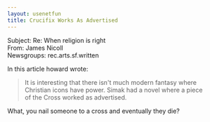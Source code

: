 ```yaml
---   
layout: usenetfun   
title: Crucifix Works As Advertised   
---   
```

   
   
 Subject: Re: When religion is right   
From: James Nicoll   
Newsgroups: rec.arts.sf.written   
   
In this article howard wrote:   
>   
>It is interesting that there isn't much modern fantasy where   
>Christian icons have power. Simak had a novel where a piece   
>of the Cross worked as advertised.   
>   

What, you nail someone to a cross and eventually they die?   
   
   
   
